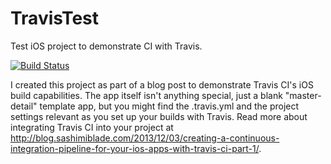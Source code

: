 TravisTest
==========

Test iOS project to demonstrate CI with Travis.  

[![Build Status](https://travis-ci.org/akfreas/TravisTest.png?branch=master)](https://travis-ci.org/akfreas/TravisTest)


I created this project as part of a blog post to demonstrate Travis CI's iOS build capabilities.  The app itself isn't anything special, just a blank "master-detail" template app, but you might find the .travis.yml and the project settings relevant as you set up your builds with Travis.  Read more about integrating Travis CI into your project at <a href="http://blog.sashimiblade.com/2013/12/03/creating-a-continuous-integration-pipeline-for-your-ios-apps-with-travis-ci-part-1/">http://blog.sashimiblade.com/2013/12/03/creating-a-continuous-integration-pipeline-for-your-ios-apps-with-travis-ci-part-1/</a>.

